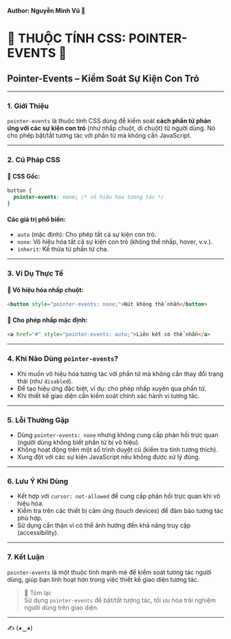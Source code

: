 **Author: Nguyễn Minh Vũ 🌟**

# 🌈 THUỘC TÍNH CSS: POINTER-EVENTS 🌈

## Pointer-Events – Kiểm Soát Sự Kiện Con Trỏ

---

### 1. **Giới Thiệu**

`pointer-events` là thuộc tính CSS dùng để kiểm soát **cách phần tử phản ứng với các sự kiện con trỏ** (như nhấp chuột, di chuột) từ người dùng. Nó cho phép bật/tắt tương tác với phần tử mà không cần JavaScript.

---

### 2. **Cú Pháp CSS**

#### 📌 CSS Gốc:

```css
button {
  pointer-events: none; /* vô hiệu hóa tương tác */
}
```

#### Các giá trị phổ biến:
- `auto` (mặc định): Cho phép tất cả sự kiện con trỏ.
- `none`: Vô hiệu hóa tất cả sự kiện con trỏ (không thể nhấp, hover, v.v.).
- `inherit`: Kế thừa từ phần tử cha.

---

### 3. **Ví Dụ Thực Tế**

#### 🔹 Vô hiệu hóa nhấp chuột:

```html
<button style="pointer-events: none;">Nút không thể nhấn</button>
```

#### 🔹 Cho phép nhấp mặc định:

```html
<a href="#" style="pointer-events: auto;">Liên kết có thể nhấn</a>
```

---

### 4. **Khi Nào Dùng `pointer-events`?**

- Khi muốn vô hiệu hóa tương tác với phần tử mà không cần thay đổi trạng thái (như `disabled`).
- Để tạo hiệu ứng đặc biệt, ví dụ: cho phép nhấp xuyên qua phần tử.
- Khi thiết kế giao diện cần kiểm soát chính xác hành vi tương tác.

---

### 5. **Lỗi Thường Gặp**

- Dùng `pointer-events: none` nhưng không cung cấp phản hồi trực quan (người dùng không biết phần tử bị vô hiệu).
- Không hoạt động trên một số trình duyệt cũ (kiểm tra tính tương thích).
- Xung đột với các sự kiện JavaScript nếu không được xử lý đúng.

---

### 6. **Lưu Ý Khi Dùng**

- Kết hợp với `cursor: not-allowed` để cung cấp phản hồi trực quan khi vô hiệu hóa.
- Kiểm tra trên các thiết bị cảm ứng (touch devices) để đảm bảo tương tác phù hợp.
- Sử dụng cẩn thận vì có thể ảnh hưởng đến khả năng truy cập (accessibility).

---

### 7. **Kết Luận**

`pointer-events` là một thuộc tính mạnh mẽ để kiểm soát tương tác người dùng, giúp bạn linh hoạt hơn trong việc thiết kế giao diện tương tác.

> 📝 Tóm lại:  
> Sử dụng `pointer-events` để bật/tắt tương tác, tối ưu hóa trải nghiệm người dùng trên giao diện.

---

✍️ (◕‿◕)